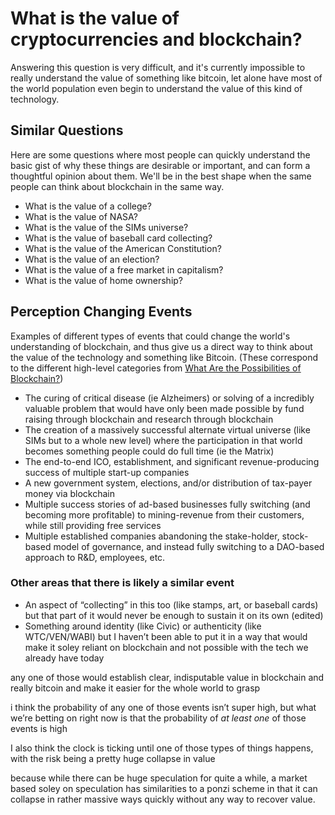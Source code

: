 # What is the value of cryptocurrencies and blockchain?

Answering this question is very difficult, and it's currently impossible to really understand the value of something like bitcoin, let alone have most of the world population even begin to understand the value of this kind of technology.

## Similar Questions

Here are some questions where most people can quickly understand the basic gist of why these things are desirable or important, and can form a thoughtful opinion about them.  We'll be in the best shape when the same people can think about blockchain in the same way.

* What is the value of a college?
* What is the value of NASA?
* What is the value of the SIMs universe?
* What is the value of baseball card collecting?
* What is the value of the American Constitution?
* What is the value of an election?
* What is the value of a free market in capitalism?
* What is the value of home ownership?

## Perception Changing Events

Examples of different types of events that could change the world's understanding of blockchain, and thus give us a direct way to think about the value of the technology and something like Bitcoin. (These correspond to the different high-level categories from [What Are the Possibilities of Blockchain?](/cryptos/possibilites.md))

* The curing of critical disease (ie Alzheimers) or solving of a incredibly valuable problem that would have only been made possible by fund raising through blockchain and research through blockchain
* The creation of a massively successful alternate virtual universe (like SIMs but to a whole new level) where the participation in that world becomes something people could do full time (ie the Matrix)
* The end-to-end ICO, establishment, and significant revenue-producing success of multiple start-up companies
* A new government system, elections, and/or distribution of tax-payer money via blockchain
* Multiple success stories of ad-based businesses fully switching (and becoming more profitable) to mining-revenue from their customers, while still providing free services
* Multiple established companies abandoning the stake-holder, stock-based model of governance, and instead fully switching to a DAO-based approach to R&D, employees, etc.

### Other areas that there is likely a similar event
* An aspect of “collecting” in this too (like stamps, art, or baseball cards) but that part of it would never be enough to sustain it on its own (edited)
* Something around identity (like Civic) or authenticity (like WTC/VEN/WABI) but I haven’t been able to put it in a way that would make it soley reliant on blockchain and not possible with the tech we already have today

any one of those would establish clear, indisputable value in blockchain and really bitcoin and make it easier for the whole world to grasp

i think the probability of any one of those events isn’t super high, but what we’re betting on right now is that the probability of _at least one_ of those events is high
 
I also think the clock is ticking until one of those types of things happens, with the risk being a pretty huge collapse in value
 
because while there can be huge speculation for quite a while, a market based soley on speculation has similarities to a ponzi scheme in that it can collapse in rather massive ways quickly without any way to recover value.